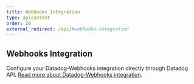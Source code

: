 ```yaml
---
title: Webhooks Integration
type: apicontent
order: 20
external_redirect: /api/#webhooks-integration
---
```


## Webhooks Integration

Configure your Datadog-Webhooks integration directly through Datadog API.
[Read more about Datadog-Webhooks integration][1].

[1]: /integrations/webhooks
